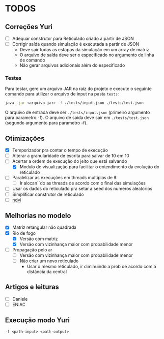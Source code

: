 # TODOS

## Correções Yuri

- [ ] Adequar construtor para Reticulado criado a partir de JSON
- [ ] Corrigir saída quando simulação é executada a partir de JSON
  - Deve sair todas as estapas da simulação em um array de matriz
  - O arquivo de saída deve ser o especificado no argumento de linha de comando
  - Não gerar arquivos adicionais além do especificado

### Testes
Para testar, gere um arquivo JAR na raíz do projeto e execute o seguinte comando para utilizar o arquivo de input na pasta `tests`:

```bash
java -jar <arquivo-jar> -f ./tests/input.json ./tests/test.json
```
O arquivo de entrada deve ser `./tests/input.json` (primeiro argumento para parametro -f).
O arquivo de saída deve sair em `./tests/test.json` (segundo argumento para parametro -f).

## Otimizações

- [x] Temporizador pra contar o tempo de execução
- [ ] Alterar a granularidade de escrita para salvar de 10 em 10
- [ ] Acertar a ordem de execução do jeito que está salvando
  - [x] Modulo de visualização para facilitar o entendimento da evolução do reticulado
- [ ] Paralelizar as execuções em threads multiplas de 8
  - [ ] Ir alocan``do as threads de acordo com o final das simulações
- [ ] Usar os dados do reticulado pra setar a seed dos numeros aleatorios
- [ ] Simplificar construtor de reticulado
- [ ] [ndvi](https://www.myfarm.com.br/ndvi/)
## Melhorias no modelo

- [x] Matriz retangular não quadrada
- [x] Rio de fogo
  - [x] Versão com matriz
  - [x] Versão com vizinhança maior com  probabilidade menor
- [ ] Propagação pelo ar
  - [ ] Versão com vizinhança maior com  probabilidade menor
  - [ ] Não criar um novo reticulado
    - Usar o mesmo reticulado, ir diminuindo a prob de acordo com a distância da central

## Artigos e leituras

- [ ] Daniele
- [ ] ENIAC

## Execução modo Yuri

```-f <path-input> <path-output>```